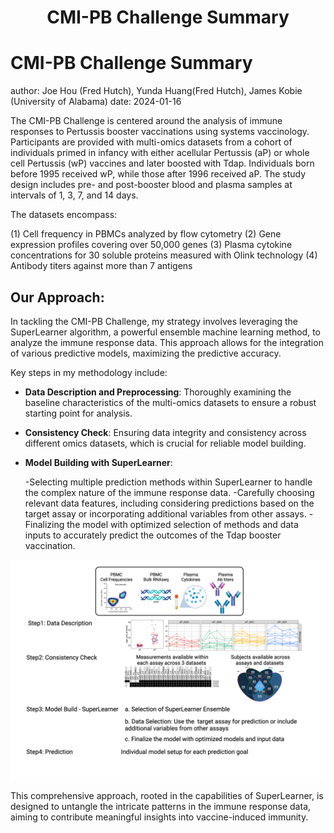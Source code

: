 <h1 align="center">CMI-PB Challenge Summary</h1>

# <span style="font-size:15px;"> 

# CMI-PB Challenge Summary

author: Joe Hou (Fred Hutch), Yunda Huang(Fred Hutch), James Kobie (University of Alabama)
date: 2024-01-16

The CMI-PB Challenge is centered around the analysis of immune responses to Pertussis booster vaccinations using systems vaccinology. Participants are provided with multi-omics datasets from a cohort of individuals primed in infancy with either acellular Pertussis (aP) or whole cell Pertussis (wP) vaccines and later boosted with Tdap. Individuals born before 1995 received wP, while those after 1996 received aP. The study design includes pre- and post-booster blood and plasma samples at intervals of 1, 3, 7, and 14 days.

The datasets encompass:

(1) Cell frequency in PBMCs analyzed by flow cytometry
(2) Gene expression profiles covering over 50,000 genes
(3) Plasma cytokine concentrations for 30 soluble proteins measured with Olink technology
(4) Antibody titers against more than 7 antigens

## Our Approach:

In tackling the CMI-PB Challenge, my strategy involves leveraging the SuperLearner algorithm, a powerful ensemble machine learning method, to analyze the immune response data. This approach allows for the integration of various predictive models, maximizing the predictive accuracy.

Key steps in my methodology include:

- **Data Description and Preprocessing**: Thoroughly examining the baseline characteristics of the multi-omics datasets to ensure a robust starting point for analysis.

- **Consistency Check**: Ensuring data integrity and consistency across different omics datasets, which is crucial for reliable model building.

- **Model Building with SuperLearner**:

    -Selecting multiple prediction methods within SuperLearner to handle the complex nature of the immune response data.
    -Carefully choosing relevant data features, including considering predictions based on the target assay or incorporating additional variables from other assays.
    -Finalizing the model with optimized selection of methods and data inputs to accurately predict the outcomes of the Tdap booster vaccination.

</span>

<img src="Images/CMI PB Roadmap.png" alt="SuperLearner Approach">

This comprehensive approach, rooted in the capabilities of SuperLearner, is designed to untangle the intricate patterns in the immune response data, aiming to contribute meaningful insights into vaccine-induced immunity.